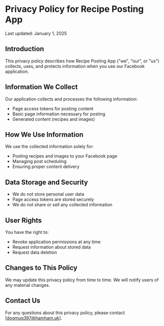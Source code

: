 # Privacy Policy for Recipe Posting App

Last updated: January 1, 2025

## Introduction
This privacy policy describes how Recipe Posting App ("we", "our", or "us") collects, uses, and protects information when you use our Facebook application.

## Information We Collect
Our application collects and processes the following information:
- Page access tokens for posting content
- Basic page information necessary for posting
- Generated content (recipes and images)

## How We Use Information
We use the collected information solely for:
- Posting recipes and images to your Facebook page
- Managing post scheduling
- Ensuring proper content delivery

## Data Storage and Security
- We do not store personal user data
- Page access tokens are stored securely
- We do not share or sell any collected information

## User Rights
You have the right to:
- Revoke application permissions at any time
- Request information about stored data
- Request data deletion

## Changes to This Policy
We may update this privacy policy from time to time. We will notify users of any material changes.

## Contact Us
For any questions about this privacy policy, please contact [dogmug397@hamham.uk].
